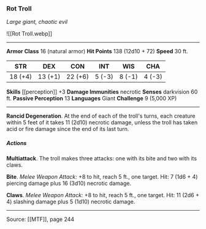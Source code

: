 ### Rot Troll
_Large giant, chaotic evil_

![[Rot Troll.webp]]




---

**Armor Class** 16 (natural armor)
**Hit Points** 138 (12d10 + 72)
**Speed** 30 ft.

| STR     | DEX     | CON     | INT     | WIS     | CHA     |
|---------|---------|---------|---------|---------|---------|
| 18 (+4) | 13 (+1) | 22 (+6) | 5 (-3) | 8 (-1) | 4 (-3) |

**Skills** [[perception]] +3
**Damage Immunities** necrotic
**Senses** darkvision 60 ft.
**Passive Perception** 13
**Languages** Giant
**Challenge** 9 (5,000 XP)

---

**Rancid Degeneration**. At the end of each of the troll's turns, each creature within 5 feet of it takes 11 (2d10) necrotic damage, unless the troll has taken acid or fire damage since the end of its last turn.

##### Actions
**Multiattack**. The troll makes three attacks: one with its bite and two with its claws.

**Bite**. _Melee Weapon Attack:_ +8 to hit, reach 5 ft., one target. Hit: 7 (1d6 + 4) piercing damage plus 16 (3d10) necrotic damage.

**Claws**. _Melee Weapon Attack:_ +8 to hit, reach 5 ft., one target. Hit: 11 (2d6 + 4) slashing damage plus 5 (1d10) necrotic damage.


---

Source: [[MTF]], page 244